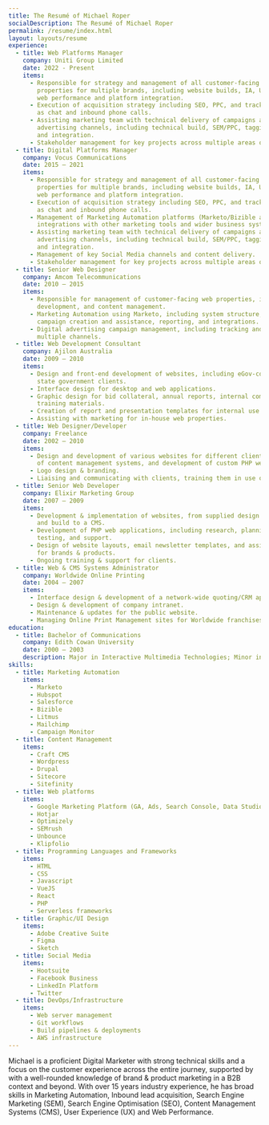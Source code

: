 ```yaml
---
title: The Resumé of Michael Roper
socialDescription: The Resumé of Michael Roper
permalink: /resume/index.html
layout: layouts/resume
experience:
  - title: Web Platforms Manager
    company: Uniti Group Limited
    date: 2022 - Present
    items:
      - Responsible for strategy and management of all customer-facing digital marketing
        properties for multiple brands, including website builds, IA, UX, SEO, DevOps,
        web performance and platform integration.
      - Execution of acquisition strategy including SEO, PPC, and tracking channels such
        as chat and inbound phone calls.
      - Assisting marketing team with technical delivery of campaigns across multiple
        advertising channels, including technical build, SEM/PPC, tagging, attribution
        and integration.
      - Stakeholder management for key projects across multiple areas of the business.
  - title: Digital Platforms Manager
    company: Vocus Communications
    date: 2015 – 2021
    items:
      - Responsible for strategy and management of all customer-facing digital marketing
        properties for multiple brands, including website builds, IA, UX, SEO, DevOps,
        web performance and platform integration.
      - Execution of acquisition strategy including SEO, PPC, and tracking channels such
        as chat and inbound phone calls.
      - Management of Marketing Automation platforms (Marketo/Bizible and Hubspot), and
        integrations with other marketing tools and wider business systems.
      - Assisting marketing team with technical delivery of campaigns across multiple
        advertising channels, including technical build, SEM/PPC, tagging, attribution
        and integration.
      - Management of key Social Media channels and content delivery.
      - Stakeholder management for key projects across multiple areas of the business.
  - title: Senior Web Designer
    company: Amcom Telecommunications
    date: 2010 – 2015
    items:
      - Responsible for management of customer-facing web properties, including design,
        development, and content management.
      - Marketing Automation using Marketo, including system structure, template creation,
        campaign creation and assistance, reporting, and integrations.
      - Digital advertising campaign management, including tracking and reporting across
        multiple channels.
  - title: Web Development Consultant
    company: Ajilon Australia
    date: 2009 – 2010
    items:
      - Design and front-end development of websites, including eGov-compliant sites for
        state government clients.
      - Interface design for desktop and web applications.
      - Graphic design for bid collateral, annual reports, internal communications and
        training materials.
      - Creation of report and presentation templates for internal use.
      - Assisting with marketing for in-house web properties.
  - title: Web Designer/Developer
    company: Freelance
    date: 2002 – 2010
    items:
      - Design and development of various websites for different clients, including deployment
        of content management systems, and development of custom PHP web applications.
      - Logo design & branding.
      - Liaising and communicating with clients, training them in use of CMS.
  - title: Senior Web Developer
    company: Elixir Marketing Group
    date: 2007 – 2009
    items:
      - Development & implementation of websites, from supplied design to HTML/CSS templates,
        and build to a CMS.
      - Development of PHP web applications, including research, planning, development,
        testing, and support.
      - Design of website layouts, email newsletter templates, and assisting with concepts
        for brands & products.
      - Ongoing training & support for clients.
  - title: Web & CMS Systems Administrator
    company: Worldwide Online Printing
    date: 2004 – 2007
    items:
      - Interface design & development of a network-wide quoting/CRM application.
      - Design & development of company intranet.
      - Maintenance & updates for the public website.
      - Managing Online Print Management sites for Worldwide franchises and their clients.
education:
  - title: Bachelor of Communications
    company: Edith Cowan University
    date: 2000 — 2003
    description: Major in Interactive Multimedia Technologies; Minor in Computer Science
skills:
  - title: Marketing Automation
    items:
      - Marketo
      - Hubspot
      - Salesforce
      - Bizible
      - Litmus
      - Mailchimp
      - Campaign Monitor
  - title: Content Management
    items:
      - Craft CMS
      - Wordpress
      - Drupal
      - Sitecore
      - Sitefinity
  - title: Web platforms
    items:
      - Google Marketing Platform (GA, Ads, Search Console, Data Studio)
      - Hotjar
      - Optimizely
      - SEMrush
      - Unbounce
      - Klipfolio
  - title: Programming Languages and Frameworks
    items:
      - HTML
      - CSS
      - Javascript
      - VueJS
      - React
      - PHP
      - Serverless frameworks
  - title: Graphic/UI Design
    items:
      - Adobe Creative Suite
      - Figma
      - Sketch
  - title: Social Media
    items:
      - Hootsuite
      - Facebook Business
      - LinkedIn Platform
      - Twitter
  - title: DevOps/Infrastructure
    items:
      - Web server management
      - Git workflows
      - Build pipelines & deployments
      - AWS infrastructure
---
```


Michael is a proficient Digital Marketer with strong technical skills and a focus on the customer experience across the entire journey, supported by with a well-rounded knowledge of brand & product marketing in a B2B context and beyond. With over 15 years industry experience, he has broad skills in Marketing Automation, Inbound lead acquisition, Search Engine Marketing (SEM), Search Engine Optimisation (SEO), Content Management Systems (CMS), User Experience (UX) and Web Performance.
